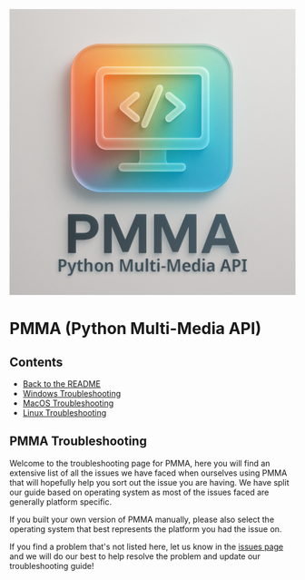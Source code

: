 <div align="center">

  ![PMMA logo](https://github.com/PycraftDeveloper/PMMA/blob/main/repository/SmallLogo.png)
</div>


# PMMA (Python Multi-Media API)

## Contents
* [Back to the README](https://github.com/PycraftDeveloper/PMMA/blob/main/README.md#contents)
* [Windows Troubleshooting](https://github.com/PycraftDeveloper/PMMA/blob/main/repository/Troubleshooting/windows.md#windows-troubleshooting)
* [MacOS Troubleshooting](https://github.com/PycraftDeveloper/PMMA/blob/main/repository/Troubleshooting/macos.md#macos-troubleshooting)
* [Linux Troubleshooting](https://github.com/PycraftDeveloper/PMMA/blob/main/repository/Troubleshooting/linux.md#linux-troubleshooting)

## PMMA Troubleshooting

Welcome to the troubleshooting page for PMMA, here you will find an extensive list of all the issues we have faced when ourselves using PMMA that will hopefully help you sort out the issue you are having. We have split our guide based on operating system as most of the issues faced are generally platform specific.

If you built your own version of PMMA manually, please also select the operating system that best represents the platform you had the issue on.

If you find a problem that's not listed here, let us know in the [issues page](https://github.com/PycraftDeveloper/PMMA/issues) and we will do our best to help resolve the problem and update our troubleshooting guide!